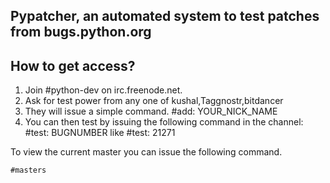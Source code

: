 

## Pypatcher, an automated system to test patches from bugs.python.org


How to get access?
-------------------

1. Join #python-dev on irc.freenode.net.
2. Ask for test power from any one of kushal,Taggnostr,bitdancer
3. They will issue a simple command. #add: YOUR_NICK_NAME
4. You can then test by issuing the following command in the channel:
    #test: BUGNUMBER
    like #test: 21271

To view the current master you can issue the following command.

    #masters




